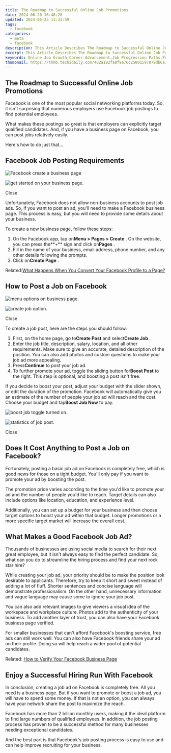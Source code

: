 ```yaml
---
title: The Roadmap to Successful Online Job Promotions
date: 2024-06-20 16:48:28
updated: 2024-06-23 11:31:59
tags:
  - facebook
categories:
  - meta
  - facebook
description: This Article Describes The Roadmap to Successful Online Job Promotions
excerpt: This Article Describes The Roadmap to Successful Online Job Promotions
keywords: Online Job Growth,Career Advancement,Job Progression Paths,Profession Boosting Strategies,Successful Promotion Tactics,Elevate Workplace Rank,Enhance Employment Status
thumbnail: https://thmb.techidaily.com/402a192fa8f9a76c25001597879db6a11d907dc8fe3db6a194aec02ff3403057.jpg
---
```


## The Roadmap to Successful Online Job Promotions

 Facebook is one of the most popular social networking platforms today. So, it isn't surprising that numerous employers use Facebook job postings to find potential employees.

 What makes these postings so great is that employers can explicitly target qualified candidates. And, if you have a business page on Facebook, you can post jobs relatively easily.

Here's how to do just that…

## Facebook Job Posting Requirements

![Facebook create a business page](https://static1.makeuseofimages.com/wordpress/wp-content/uploads/2021/07/create-a-business-page.png)

![get started on your business page.](https://static1.makeuseofimages.com/wordpress/wp-content/uploads/2021/07/get-page-started.png)

Close

 Unfortunately, Facebook does not allow non-business accounts to post job ads. So, if you want to post an ad, you'll need to make a Facebook business page. This process is easy, but you will need to provide some details about your business.

To create a new business page, follow these steps:

1. On the Facebook app, tap on**Menu > Pages > Create** . On the website, you can press the**+** sign and click on**Pages** .
2. Fill in the name of your business, email address, phone number, and any other details following the prompts.
3. Click on**Create Page** .

 Related:[What Happens When You Convert Your Facebook Profile to a Page?](https://www.makeuseof.com/tag/converting-facebook-profile-page-happens/)

## How to Post a Job on Facebook

![menu options on business page.](https://static1.makeuseofimages.com/wordpress/wp-content/uploads/2021/07/create-post.png)

![create job option.](https://static1.makeuseofimages.com/wordpress/wp-content/uploads/2021/07/create-job.png)

Close

To create a job post, here are the steps you should follow:

1. First, on the home page, go to**Create Post** and select**Create Job** .
2. Enter the job title, description, salary, location, and all other requirements. Make sure to give an accurate, detailed description of the position. You can also add photos and custom questions to make your job ad more appealing.
3. Press**Continue** to post your job ad.
4. To further promote your ad, toggle the sliding button for**Boost Post** to the right. This step is optional, and boosting a post isn't free.

 If you decide to boost your post, adjust your budget with the slider shown, or edit the duration of the promotion. Facebook will automatically give you an estimate of the number of people your job ad will reach and the cost. Choose your budget and tap**Boost Job Now** to pay.

![boost job toggle turned on.](https://static1.makeuseofimages.com/wordpress/wp-content/uploads/2021/07/boost-job-toggle-on.png)

![statistics of job post.](https://static1.makeuseofimages.com/wordpress/wp-content/uploads/2021/07/boost-job-statistics.png)

Close

## Does It Cost Anything to Post a Job on Facebook?

 Fortunately, posting a basic job ad on Facebook is completely free, which is good news for those on a tight budget. You'll only pay if you want to promote your ad by boosting the post.

 The promotion price varies according to the time you'd like to promote your ad and the number of people you'd like to reach. Target details can also include options like location, education, and experience level.

 Additionally, you can set up a budget for your business and then choose target options to boost your ad within that budget. Longer promotions or a more specific target market will increase the overall cost.

## What Makes a Good Facebook Job Ad?

 Thousands of businesses are using social media to search for their next great employee, but it isn't always easy to find the perfect candidate. So, what can you do to streamline the hiring process and find your next rock star hire?

 While creating your job ad, your priority should be to make the position look desirable to applicants. Therefore, try to keep it short and sweet instead of adding a lot of fluff. Shorter sentences and concise language will demonstrate professionalism. On the other hand, unnecessary information and vague language may cause some to ignore your job post.

 You can also add relevant images to give viewers a visual idea of the workspace and workplace culture. Photos add to the authenticity of your business. To add another layer of trust, you can also have your Facebook business page verified.

 For smaller businesses that can't afford Facebook's boosting service, free ads can still work well. You can also have Facebook friends share your ad on their profile. Doing so will help reach a wider pool of potential candidates.

 Related: [How to Verify Your Facebook Business Page](https://www.makeuseof.com/verify-facebook-business-page/)

## Enjoy a Successful Hiring Run With Facebook

 In conclusion, creating a job ad on Facebook is completely free. All you need is a business page. But if you want to promote or boost a job ad, you will have to spend some money. If that is not an option, you can always have your network share the post to maximize the reach.

 Facebook has more than 2 billion monthly users, making it the ideal platform to find large numbers of qualified employees. In addition, the job posting process has proven to be a successful method for many businesses needing exceptional candidates.

 And the best part is that Facebook's job posting process is easy to use and can help improve recruiting for your business.


<ins class="adsbygoogle"
     style="display:block"
     data-ad-format="autorelaxed"
     data-ad-client="ca-pub-7571918770474297"
     data-ad-slot="1223367746"></ins>



<ins class="adsbygoogle"
     style="display:block"
     data-ad-client="ca-pub-7571918770474297"
     data-ad-slot="8358498916"
     data-ad-format="auto"
     data-full-width-responsive="true"></ins>
